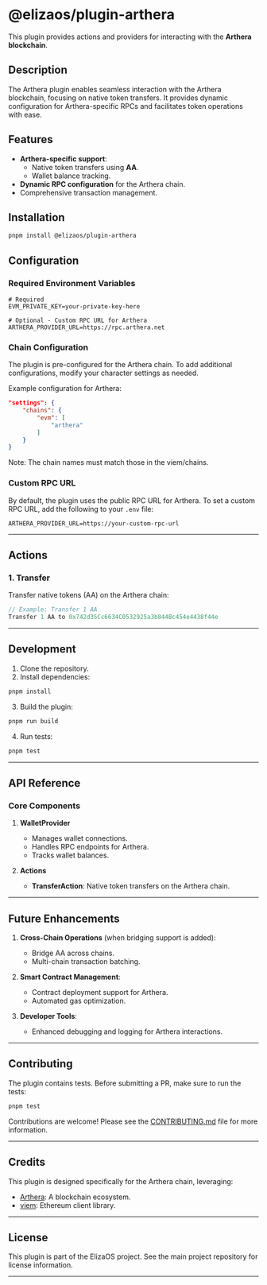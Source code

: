 # @elizaos/plugin-arthera

This plugin provides actions and providers for interacting with the **Arthera blockchain**.

## Description

The Arthera plugin enables seamless interaction with the Arthera blockchain, focusing on native token transfers. It provides dynamic configuration for Arthera-specific RPCs and facilitates token operations with ease.

## Features

- **Arthera-specific support**:
  - Native token transfers using **AA**.
  - Wallet balance tracking.
- **Dynamic RPC configuration** for the Arthera chain.
- Comprehensive transaction management.

## Installation

```bash
pnpm install @elizaos/plugin-arthera
```

## Configuration

### Required Environment Variables

```env
# Required
EVM_PRIVATE_KEY=your-private-key-here

# Optional - Custom RPC URL for Arthera
ARTHERA_PROVIDER_URL=https://rpc.arthera.net
```

### Chain Configuration

The plugin is pre-configured for the Arthera chain. To add additional configurations, modify your character settings as needed.

Example configuration for Arthera:

```json
"settings": {
    "chains": {
        "evm": [
            "arthera"
        ]
    }
}
```

Note: The chain names must match those in the viem/chains.

### Custom RPC URL

By default, the plugin uses the public RPC URL for Arthera. To set a custom RPC URL, add the following to your `.env` file:

```env
ARTHERA_PROVIDER_URL=https://your-custom-rpc-url
```

---

## Actions

### 1. Transfer

Transfer native tokens (AA) on the Arthera chain:

```typescript
// Example: Transfer 1 AA
Transfer 1 AA to 0x742d35Cc6634C0532925a3b844Bc454e4438f44e
```

---

## Development

1. Clone the repository.
2. Install dependencies:

```bash
pnpm install
```

3. Build the plugin:

```bash
pnpm run build
```

4. Run tests:

```bash
pnpm test
```

---

## API Reference

### Core Components

1. **WalletProvider**
   - Manages wallet connections.
   - Handles RPC endpoints for Arthera.
   - Tracks wallet balances.

2. **Actions**
   - **TransferAction**: Native token transfers on the Arthera chain.

---

## Future Enhancements

1. **Cross-Chain Operations** (when bridging support is added):
   - Bridge AA across chains.
   - Multi-chain transaction batching.

2. **Smart Contract Management**:
   - Contract deployment support for Arthera.
   - Automated gas optimization.

3. **Developer Tools**:
   - Enhanced debugging and logging for Arthera interactions.

---

## Contributing

The plugin contains tests. Before submitting a PR, make sure to run the tests:

```bash
pnpm test
```

Contributions are welcome! Please see the [CONTRIBUTING.md](CONTRIBUTING.md) file for more information.

---

## Credits

This plugin is designed specifically for the Arthera chain, leveraging:

- [Arthera](https://arthera.net): A blockchain ecosystem.
- [viem](https://viem.sh/): Ethereum client library.

---

## License

This plugin is part of the ElizaOS project. See the main project repository for license information.

---
